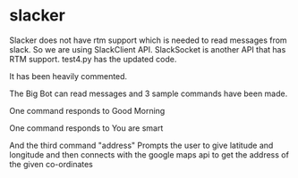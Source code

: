 # slacker

Slacker does not have rtm support which is needed to read messages from slack.
So we are using SlackClient API. SlackSocket is another API that has RTM support.
test4.py has the updated code. 

It has been heavily commented.

The Big Bot can read messages and 3 sample commands have been made.

One command responds to Good Morning

One command responds to You are smart

And the third command "address" Prompts the user to give latitude and longitude 
and then connects with the google maps api to get the address of the given co-ordinates